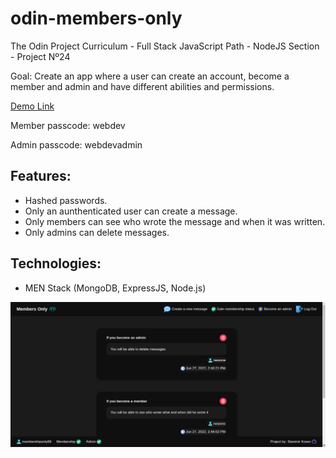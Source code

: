 # odin-members-only

The Odin Project Curriculum - Full Stack JavaScript Path - NodeJS Section - Project Nº24

Goal: Create an app where a user can create an account, become a member and admin and have different abilities and permissions.

[Demo Link](https://gentle-oasis-34070.herokuapp.com/)

Member passcode: webdev

Admin passcode: webdevadmin

## Features:

- Hashed passwords.
- Only an aunthenticated user can create a message.
- Only members can see who wrote the message and when it was written.
- Only admins can delete messages.

## Technologies:

- MEN Stack (MongoDB, ExpressJS, Node.js)

![project screenshot](./public/images/screenshot.png)
